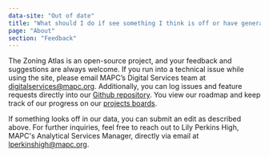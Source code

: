 ```yaml
---
data-site: "Out of date"
title: "What should I do if see something I think is off or have general feedback?"
page: "About"
section: "Feedback"
---
```

The Zoning Atlas is an open-source project, and your feedback and suggestions are always welcome. If you run into a technical issue while using the site, please email MAPC’s Digital Services team at <a href="mailto:digitalservices@mapc.org" class="external-site__link">digitalservices@mapc.org</a>. Additionally, you can log issues and feature requests directly into our <a href="https://github.com/MAPC/zoning-atlas/" class="external-site__link">Github repository</a>. You view our roadmap and keep track of our progress on our <a href="https://github.com/MAPC/zoning-atlas/projects" class="external-site__link">projects boards</a>.

If something looks off in our data, you can submit an edit as described above. For further inquiries, feel free to reach out to Lily Perkins High, MAPC's Analytical Services Manager, directly via email at <a href="mailto:LPerkinsHigh@mapc.org" class="external-site__link">lperkinshigh@mapc.org</a>.